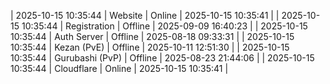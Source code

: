 | 2025-10-15 10:35:44 | Website | Online | 2025-10-15 10:35:41 |
| 2025-10-15 10:35:44 | Registration | Offline | 2025-09-09 16:40:23 |
| 2025-10-15 10:35:44 | Auth Server | Offline | 2025-08-18 09:33:31 |
| 2025-10-15 10:35:44 | Kezan (PvE) | Offline | 2025-10-11 12:51:30 |
| 2025-10-15 10:35:44 | Gurubashi (PvP) | Offline | 2025-08-23 21:44:06 |
| 2025-10-15 10:35:44 | Cloudflare | Online | 2025-10-15 10:35:41 |
